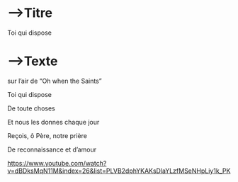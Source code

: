 

# -->Titre

Toi qui dispose



# -->Texte

sur l’air de “Oh when the Saints”



Toi qui dispose

De toute choses

Et nous les donnes chaque jour

Reçois, ô Père, notre prière

De reconnaissance et d’amour





https://www.youtube.com/watch?v=dBDksMqN11M&index=26&list=PLVB2dphYKAKsDlaYLzfMSeNHpLiy1k_PK

